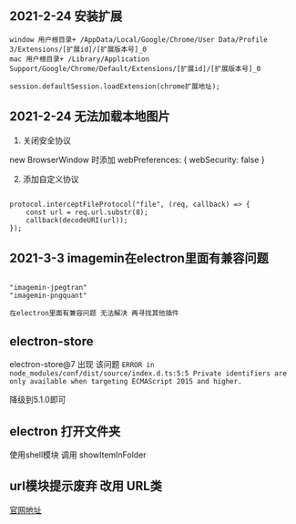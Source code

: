 
## 2021-2-24 安装扩展

```
window 用户根目录+ /AppData/Local/Google/Chrome/User Data/Profile 3/Extensions/[扩展id]/[扩展版本号]_0
mac 用户根目录+ /Library/Application Support/Google/Chrome/Default/Extensions/[扩展id]/[扩展版本号]_0

session.defaultSession.loadExtension(chrome扩展地址);

```

## 2021-2-24 无法加载本地图片
1. 关闭安全协议

new BrowserWindow 时添加 webPreferences: { webSecurity: false }

2. 添加自定义协议

```

protocol.interceptFileProtocol("file", (req, callback) => {
    const url = req.url.substr(8);
    callback(decodeURI(url));
});
```



## 2021-3-3 imagemin在electron里面有兼容问题 

```

"imagemin-jpegtran"
"imagemin-pngquant"

在electron里面有兼容问题 无法解决 再寻找其他插件
```

## electron-store

electron-store@7 出现 该问题
`ERROR in node_modules/conf/dist/source/index.d.ts:5:5 Private identifiers are only available when targeting ECMAScript 2015 and higher.`

降级到5.1.0即可


## electron 打开文件夹
使用shell模块  调用 showItemInFolder


## url模块提示废弃 改用 URL类
[官网地址](http://nodejs.cn/api/url.html#url_the_whatwg_url_api)
